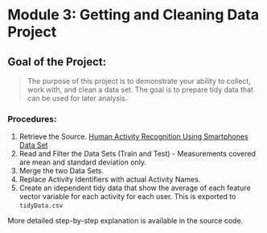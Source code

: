# Module 3: Getting and Cleaning Data Project

## Goal of the Project:
> The purpose of this project is to demonstrate your ability to collect, work with, and clean a data set. The goal is to prepare tidy data that can be used for later analysis.

### Procedures:
1. Retrieve the Source. [Human Activity Recognition Using Smartphones Data Set](http://archive.ics.uci.edu/ml/datasets/Human+Activity+Recognition+Using+Smartphones)
2. Read and Filter the Data Sets (Train and Test) - Measurements covered are mean and standard deviation only.
3. Merge the two Data Sets.
4. Replace Activity Identifiers with actual Activity Names.
5. Create an idependent tidy data that show the average of each feature vector variable for each activity for each user. This is exported to `tidyData.csv`

More detailed step-by-step explanation is available in the source code.
